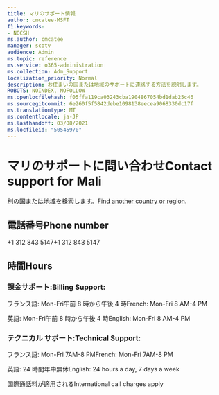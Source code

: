 ```yaml
---
title: マリのサポート情報
author: cmcatee-MSFT
f1.keywords:
- NOCSH
ms.author: cmcatee
manager: scotv
audience: Admin
ms.topic: reference
ms.service: o365-administration
ms.collection: Adm_Support
localization_priority: Normal
description: お住まいの国または地域のサポートに連絡する方法を説明します。
ROBOTS: NOINDEX, NOFOLLOW
ms.openlocfilehash: f05ffa119ca03243cba1904867054bd1dab25c46
ms.sourcegitcommit: 6e260f5f5842debe1098138eecea9068330dc17f
ms.translationtype: MT
ms.contentlocale: ja-JP
ms.lasthandoff: 03/08/2021
ms.locfileid: "50545970"
---
```

# <a name="contact-support-for-mali"></a><span data-ttu-id="04849-103">マリのサポートに問い合わせ</span><span class="sxs-lookup"><span data-stu-id="04849-103">Contact support for Mali</span></span>

<span data-ttu-id="04849-104">[別の国または地域を検索します](../contact-support-for-business-products.md)。</span><span class="sxs-lookup"><span data-stu-id="04849-104">[Find another country or region](../contact-support-for-business-products.md).</span></span>

## <a name="phone-number"></a><span data-ttu-id="04849-105">電話番号</span><span class="sxs-lookup"><span data-stu-id="04849-105">Phone number</span></span>
<span data-ttu-id="04849-106">+1 312 843 5147</span><span class="sxs-lookup"><span data-stu-id="04849-106">+1 312 843 5147</span></span>

## <a name="hours"></a><span data-ttu-id="04849-107">時間</span><span class="sxs-lookup"><span data-stu-id="04849-107">Hours</span></span>
### <a name="billing-support"></a><span data-ttu-id="04849-108">課金サポート:</span><span class="sxs-lookup"><span data-stu-id="04849-108">Billing Support:</span></span>

<span data-ttu-id="04849-109">フランス語: Mon-Fri午前 8 時から午後 4 時</span><span class="sxs-lookup"><span data-stu-id="04849-109">French: Mon-Fri 8 AM-4 PM</span></span>

<span data-ttu-id="04849-110">英語: Mon-Fri午前 8 時から午後 4 時</span><span class="sxs-lookup"><span data-stu-id="04849-110">English: Mon-Fri 8 AM-4 PM</span></span>

### <a name="technical-support"></a><span data-ttu-id="04849-111">テクニカル サポート:</span><span class="sxs-lookup"><span data-stu-id="04849-111">Technical Support:</span></span>

<span data-ttu-id="04849-112">フランス語: Mon-Fri 7AM-8 PM</span><span class="sxs-lookup"><span data-stu-id="04849-112">French: Mon-Fri 7AM-8 PM</span></span>

<span data-ttu-id="04849-113">英語: 24 時間年中無休</span><span class="sxs-lookup"><span data-stu-id="04849-113">English: 24 hours a day, 7 days a week</span></span>

<span data-ttu-id="04849-114">国際通話料が適用される</span><span class="sxs-lookup"><span data-stu-id="04849-114">International call charges apply</span></span>
